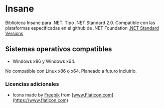 # Insane
Biblioteca Insane para .NET. Tipo .NET Standard 2.0. Compatible con las plataformas especificadas en el github de .NET Foundation [.NET Standard Versions](https://github.com/dotnet/standard/blob/master/docs/versions.md) 

## Sistemas operativos compatibles
* Windows x86 y Windows x64.

No compatible con Linux x86 o x64. Planeado a futuro incluirlo.

### Licencias adicionales
* Icons made by [Freepik](https://www.freepik.com) from [www.Flaticon.com](https://www.flaticon.com)
